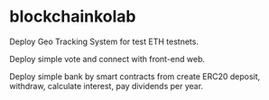 # blockchainkolab

Deploy Geo Tracking System for test ETH testnets.

Deploy simple vote and connect with front-end web.

Deploy simple bank by smart contracts from create ERC20 deposit, withdraw, calculate interest, pay dividends per year.
